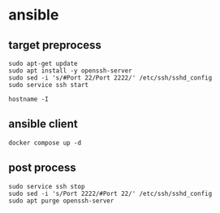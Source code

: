 # ansible


## target preprocess
```
sudo apt-get update
sudo apt install -y openssh-server
sudo sed -i 's/#Port 22/Port 2222/' /etc/ssh/sshd_config
sudo service ssh start

hostname -I
```

## ansible client
```
docker compose up -d
```

## post process
```
sudo service ssh stop
sudo sed -i 's/Port 2222/#Port 22/' /etc/ssh/sshd_config
sudo apt purge openssh-server
```